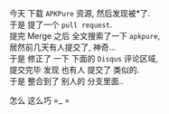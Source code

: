 今天 下载 `APKPure` 资源, 然后发现被*了.  
于是 提了一个 `pull request`.  
提完 Merge 之后 全文搜索了一下 `apkpure`,  
居然前几天有人提交了, 神奇...  
于是 修正了 一下 下面的 `Disqus` 评论区域,  
提交完毕 发现 也有人 提交了 类似的.  
于是 整合到了 别人的 分支里面..  

怎么 这么巧 =_ =
